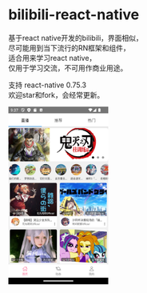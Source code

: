 # bilibili-react-native
基于react native开发的bilibili，界面相似，<br>
尽可能用到当下流行的RN框架和组件，<br>
适合用来学习react native，<br>
仅用于学习交流，不可用作商业用途。<br>


支持 react-native 0.75.3<br>
欢迎star和fork，会经常更新。<br>

<img src="assets/img/Screenshot_1727516251.png" width="200">
